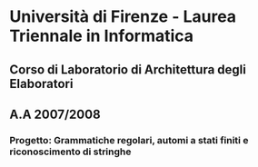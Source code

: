 # Università di Firenze - Laurea Triennale in Informatica

## Corso di Laboratorio di Architettura degli Elaboratori

## A.A 2007/2008

### Progetto: Grammatiche regolari, automi a stati finiti e riconoscimento di stringhe
